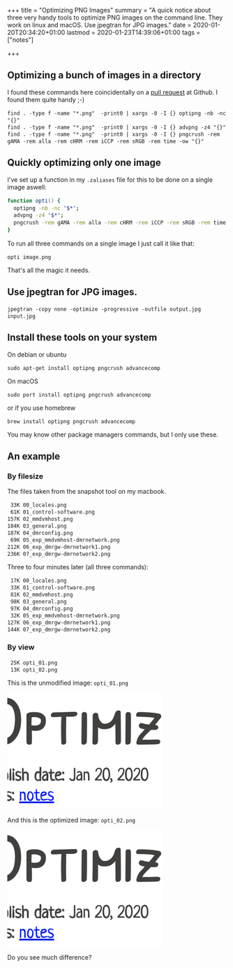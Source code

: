 +++
title = "Optimizing PNG Images"
summary = "A quick notice about three very handy tools to optimize PNG images on the command line. They work on linux and macOS. Use jpegtran for JPG images."
date = 2020-01-20T20:34:20+01:00
lastmod = 2020-01-23T14:39:06+01:00
tags = ["notes"]

+++

## Optimizing a bunch of images in a directory

I found these commands here coincidentally on a
[pull request](https://github.com/xianmin/hugo-theme-jane/pull/266) at Github.
I found them quite handy ;-)

```
find . -type f -name "*.png"  -print0 | xargs -0 -I {} optipng -nb -nc "{}"
find . -type f -name "*.png"  -print0 | xargs -0 -I {} advpng -z4 "{}"
find . -type f -name "*.png"  -print0 | xargs -0 -I {} pngcrush -rem gAMA -rem alla -rem cHRM -rem iCCP -rem sRGB -rem time -ow "{}"
```

## Quickly optimizing only one image

I've set up a function in my `.zaliases` file for this to be done on a single
image aswell:

``` zsh
function opti() {
  optipng -nb -nc "$*";
  advpng -z4 "$*";
  pngcrush -rem gAMA -rem alla -rem cHRM -rem iCCP -rem sRGB -rem time -ow "$*";
}
```

To run all three commands on a single image I just call it like that:

```
opti image.png
```

That's all the magic it needs.

## Use jpegtran for JPG images.

```
jpegtran -copy none -optimize -progressive -outfile output.jpg input.jpg
```

## Install these tools on your system

On debian or ubuntu

```
sudo apt-get install optipng pngcrush advancecomp
```

On macOS

```
sudo port install optipng pngcrush advancecomp
```

or if you use homebrew

```
brew install optipng pngcrush advancecomp
```

You may know other package managers commands, but I only use these.

## An example

### By filesize

The files taken from the snapshot tool on my macbook.

```
 33K 00_locales.png
 61K 01_control-software.png
157K 02_mmdvmhost.png
184K 03_general.png
187K 04_dmrconfig.png
 69K 05_exp_mmdvmhost-dmrnetwork.png
212K 06_exp_dmrgw-dmrnetwork1.png
236K 07_exp_dmrgw-dmrnetwork2.png
```

Three to four minutes later (all three commands):

```
 17K 00_locales.png
 33K 01_control-software.png
 81K 02_mmdvmhost.png
 98K 03_general.png
 97K 04_dmrconfig.png
 32K 05_exp_mmdvmhost-dmrnetwork.png
127K 06_exp_dmrgw-dmrnetwork1.png
144K 07_exp_dmrgw-dmrnetwork2.png
```

### By view

```
 25K opti_01.png
 13K opti_02.png
```

This is the unmodified image: `opti_01.png`

![Original image](opti_01.png)

And this is the optimized image: `opti_02.png`

![Original image](opti_02.png)

Do you see much difference?
